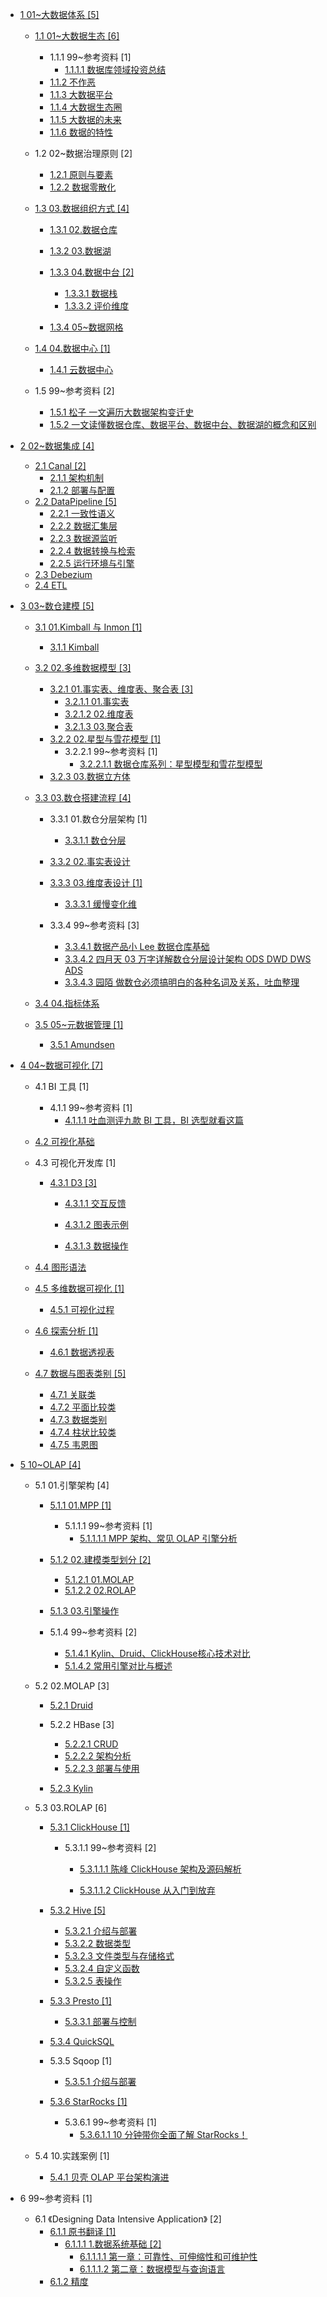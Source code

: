   - [1 01~大数据体系 [5]](/01~大数据体系/README.md)
    - [1.1 01~大数据生态 [6]](/01~大数据体系/01~大数据生态/README.md)
      - 1.1.1 99~参考资料 [1]
        - [1.1.1.1 数据库领域投资总结](/01~大数据体系/01~大数据生态/99~参考资料/2021-数据库领域投资总结.md)
      - [1.1.2 不作恶](/01~大数据体系/01~大数据生态/不作恶.md)
      - [1.1.3 大数据平台](/01~大数据体系/01~大数据生态/大数据平台.md)
      - [1.1.4 大数据生态圈](/01~大数据体系/01~大数据生态/大数据生态圈.md)
      - [1.1.5 大数据的未来](/01~大数据体系/01~大数据生态/大数据的未来.md)
      - [1.1.6 数据的特性](/01~大数据体系/01~大数据生态/数据的特性.md)
    - 1.2 02~数据治理原则 [2]
      - [1.2.1 原则与要素](/01~大数据体系/02~数据治理原则/原则与要素.md)
      - [1.2.2 数据零散化](/01~大数据体系/02~数据治理原则/数据零散化.md)
    - [1.3 03.数据组织方式 [4]](/01~大数据体系/03.数据组织方式/README.md)
      - [1.3.1 02.数据仓库](/01~大数据体系/03.数据组织方式/02.数据仓库/README.md)
        
      - [1.3.2 03.数据湖](/01~大数据体系/03.数据组织方式/03.数据湖/README.md)
        
      - [1.3.3 04.数据中台 [2]](/01~大数据体系/03.数据组织方式/04.数据中台/README.md)
        - [1.3.3.1 数据栈](/01~大数据体系/03.数据组织方式/04.数据中台/数据栈.md)
        - [1.3.3.2 评价维度](/01~大数据体系/03.数据组织方式/04.数据中台/评价维度.md)
      - [1.3.4 05~数据网格](/01~大数据体系/03.数据组织方式/05~数据网格/README.md)
        
    - [1.4 04.数据中心 [1]](/01~大数据体系/04.数据中心/README.md)
      - [1.4.1 云数据中心](/01~大数据体系/04.数据中心/云数据中心.md)
    - 1.5 99~参考资料 [2]
      - [1.5.1 松子 一文遍历大数据架构变迁史](/01~大数据体系/99~参考资料/2021-松子-一文遍历大数据架构变迁史.md)
      - [1.5.2 一文读懂数据仓库、数据平台、数据中台、数据湖的概念和区别](/01~大数据体系/99~参考资料/2022-一文读懂数据仓库、数据平台、数据中台、数据湖的概念和区别.md)
  - [2 02~数据集成 [4]](/02~数据集成/README.md)
    - [2.1 Canal [2]](/02~数据集成/Canal/README.md)
      - [2.1.1 架构机制](/02~数据集成/Canal/架构机制.md)
      - [2.1.2 部署与配置](/02~数据集成/Canal/部署与配置.md)
    - [2.2 DataPipeline [5]](/02~数据集成/DataPipeline/README.md)
      - [2.2.1 一致性语义](/02~数据集成/DataPipeline/一致性语义.md)
      - [2.2.2 数据汇集层](/02~数据集成/DataPipeline/数据汇集层.md)
      - [2.2.3 数据源监听](/02~数据集成/DataPipeline/数据源监听.md)
      - [2.2.4 数据转换与检索](/02~数据集成/DataPipeline/数据转换与检索.md)
      - [2.2.5 运行环境与引擎](/02~数据集成/DataPipeline/运行环境与引擎.md)
    - [2.3 Debezium](/02~数据集成/Debezium.md)
    - [2.4 ETL](/02~数据集成/ETL/README.md)
      
  - [3 03~数仓建模 [5]](/03~数仓建模/README.md)
    - [3.1 01.Kimball 与 Inmon [1]](/03~数仓建模/01.Kimball%20与%20Inmon/README.md)
      - [3.1.1 Kimball](/03~数仓建模/01.Kimball%20与%20Inmon/Kimball.md)
    - [3.2 02.多维数据模型 [3]](/03~数仓建模/02.多维数据模型/README.md)
      - [3.2.1 01.事实表、维度表、聚合表 [3]](/03~数仓建模/02.多维数据模型/01.事实表、维度表、聚合表/README.md)
        - [3.2.1.1 01.事实表](/03~数仓建模/02.多维数据模型/01.事实表、维度表、聚合表/01.事实表.md)
        - [3.2.1.2 02.维度表](/03~数仓建模/02.多维数据模型/01.事实表、维度表、聚合表/02.维度表.md)
        - [3.2.1.3 03.聚合表](/03~数仓建模/02.多维数据模型/01.事实表、维度表、聚合表/03.聚合表.md)
      - [3.2.2 02.星型与雪花模型 [1]](/03~数仓建模/02.多维数据模型/02.星型与雪花模型/README.md)
        - 3.2.2.1 99~参考资料 [1]
          - [3.2.2.1.1 数据仓库系列：星型模型和雪花型模型](/03~数仓建模/02.多维数据模型/02.星型与雪花模型/99~参考资料/2021-数据仓库系列：星型模型和雪花型模型.md)
      - [3.2.3 03.数据立方体](/03~数仓建模/02.多维数据模型/03.数据立方体/README.md)
        
    - [3.3 03.数仓搭建流程 [4]](/03~数仓建模/03.数仓搭建流程/README.md)
      - 3.3.1 01.数仓分层架构 [1]
        - [3.3.1.1 数仓分层](/03~数仓建模/03.数仓搭建流程/01.数仓分层架构/数仓分层.md)
      - [3.3.2 02.事实表设计](/03~数仓建模/03.数仓搭建流程/02.事实表设计/README.md)
        
      - [3.3.3 03.维度表设计 [1]](/03~数仓建模/03.数仓搭建流程/03.维度表设计/README.md)
        - [3.3.3.1 缓慢变化维](/03~数仓建模/03.数仓搭建流程/03.维度表设计/缓慢变化维.md)
      - 3.3.4 99~参考资料 [3]
        - [3.3.4.1 数据产品小 Lee 数据仓库基础](/03~数仓建模/03.数仓搭建流程/99~参考资料/2021-数据产品小%20Lee-数据仓库基础.md)
        - [3.3.4.2 四月天 03 万字详解数仓分层设计架构 ODS DWD DWS ADS](/03~数仓建模/03.数仓搭建流程/99~参考资料/2022-四月天%2003-万字详解数仓分层设计架构%20ODS-DWD-DWS-ADS.md)
        - [3.3.4.3 园陌 做数仓必须搞明白的各种名词及关系，吐血整理](/03~数仓建模/03.数仓搭建流程/99~参考资料/2022-园陌-做数仓必须搞明白的各种名词及关系，吐血整理.md)
    - [3.4 04.指标体系](/03~数仓建模/04.指标体系/README.md)
      
    - [3.5 05~元数据管理 [1]](/03~数仓建模/05~元数据管理/README.md)
      - [3.5.1 Amundsen](/03~数仓建模/05~元数据管理/Amundsen.md)
  - [4 04~数据可视化 [7]](/04~数据可视化/README.md)
    - 4.1 BI 工具 [1]
      - 4.1.1 99~参考资料 [1]
        - [4.1.1.1 吐血测评九款 BI 工具，BI 选型就看这篇](/04~数据可视化/BI%20工具/99~参考资料/2022-吐血测评九款%20BI%20工具，BI%20选型就看这篇.md)
    - [4.2 可视化基础](/04~数据可视化/可视化基础/README.md)
      
    - 4.3 可视化开发库 [1]
      - [4.3.1 D3 [3]](/04~数据可视化/可视化开发库/D3/README.md)
        - [4.3.1.1 交互反馈](/04~数据可视化/可视化开发库/D3/交互反馈/README.md)
          
        - [4.3.1.2 图表示例](/04~数据可视化/可视化开发库/D3/图表示例/README.md)
          
        - [4.3.1.3 数据操作](/04~数据可视化/可视化开发库/D3/数据操作/README.md)
          
    - [4.4 图形语法](/04~数据可视化/图形语法/README.md)
      
    - [4.5 多维数据可视化 [1]](/04~数据可视化/多维数据可视化/README.md)
      - [4.5.1 可视化过程](/04~数据可视化/多维数据可视化/可视化过程.md)
    - [4.6 探索分析 [1]](/04~数据可视化/探索分析/README.md)
      - [4.6.1 数据透视表](/04~数据可视化/探索分析/数据透视表.md)
    - [4.7 数据与图表类别 [5]](/04~数据可视化/数据与图表类别/README.md)
      - [4.7.1 关联类](/04~数据可视化/数据与图表类别/关联类.md)
      - [4.7.2 平面比较类](/04~数据可视化/数据与图表类别/平面比较类.md)
      - [4.7.3 数据类别](/04~数据可视化/数据与图表类别/数据类别.md)
      - [4.7.4 柱状比较类](/04~数据可视化/数据与图表类别/柱状比较类.md)
      - [4.7.5 韦恩图](/04~数据可视化/数据与图表类别/韦恩图.md)
  - [5 10~OLAP [4]](/10~OLAP/README.md)
    - 5.1 01.引擎架构 [4]
      - [5.1.1 01.MPP [1]](/10~OLAP/01.引擎架构/01.MPP/README.md)
        - 5.1.1.1 99~参考资料 [1]
          - [5.1.1.1.1 MPP 架构、常见 OLAP 引擎分析](/10~OLAP/01.引擎架构/01.MPP/99~参考资料/2022-MPP%20架构、常见%20OLAP%20引擎分析.md)
      - [5.1.2 02.建模类型划分 [2]](/10~OLAP/01.引擎架构/02.建模类型划分/README.md)
        - [5.1.2.1 01.MOLAP](/10~OLAP/01.引擎架构/02.建模类型划分/01.MOLAP.md)
        - [5.1.2.2 02.ROLAP](/10~OLAP/01.引擎架构/02.建模类型划分/02.ROLAP.md)
      - [5.1.3 03.引擎操作](/10~OLAP/01.引擎架构/03.引擎操作/README.md)
        
      - 5.1.4 99~参考资料 [2]
        - [5.1.4.1 Kylin、Druid、ClickHouse核心技术对比](/10~OLAP/01.引擎架构/99~参考资料/2020-Kylin、Druid、ClickHouse核心技术对比.md)
        - [5.1.4.2 常用引擎对比与概述](/10~OLAP/01.引擎架构/99~参考资料/2021-常用引擎对比与概述.md)
    - 5.2 02.MOLAP [3]
      - [5.2.1 Druid](/10~OLAP/02.MOLAP/Druid/README.md)
        
      - 5.2.2 HBase [3]
        - [5.2.2.1 CRUD](/10~OLAP/02.MOLAP/HBase/CRUD.md)
        - [5.2.2.2 架构分析](/10~OLAP/02.MOLAP/HBase/架构分析.md)
        - [5.2.2.3 部署与使用](/10~OLAP/02.MOLAP/HBase/部署与使用.md)
      - [5.2.3 Kylin](/10~OLAP/02.MOLAP/Kylin/README.md)
        
    - 5.3 03.ROLAP [6]
      - [5.3.1 ClickHouse [1]](/10~OLAP/03.ROLAP/ClickHouse/README.md)
        - 5.3.1.1 99~参考资料 [2]
          - [5.3.1.1.1 陈峰 ClickHouse 架构及源码解析](/10~OLAP/03.ROLAP/ClickHouse/99~参考资料/2022-陈峰-ClickHouse%20架构及源码解析/README.md)
            
          - [5.3.1.1.2 ClickHouse 从入门到放弃](/10~OLAP/03.ROLAP/ClickHouse/99~参考资料/2023-ClickHouse%20从入门到放弃/README.md)
            
      - [5.3.2 Hive [5]](/10~OLAP/03.ROLAP/Hive/README.md)
        - [5.3.2.1 介绍与部署](/10~OLAP/03.ROLAP/Hive/介绍与部署.md)
        - [5.3.2.2 数据类型](/10~OLAP/03.ROLAP/Hive/数据类型.md)
        - [5.3.2.3 文件类型与存储格式](/10~OLAP/03.ROLAP/Hive/文件类型与存储格式.md)
        - [5.3.2.4 自定义函数](/10~OLAP/03.ROLAP/Hive/自定义函数.md)
        - [5.3.2.5 表操作](/10~OLAP/03.ROLAP/Hive/表操作.md)
      - [5.3.3 Presto [1]](/10~OLAP/03.ROLAP/Presto/README.md)
        - [5.3.3.1 部署与控制](/10~OLAP/03.ROLAP/Presto/部署与控制.md)
      - [5.3.4 QuickSQL](/10~OLAP/03.ROLAP/QuickSQL/README.md)
        
      - 5.3.5 Sqoop [1]
        - [5.3.5.1 介绍与部署](/10~OLAP/03.ROLAP/Sqoop/介绍与部署.md)
      - [5.3.6 StarRocks [1]](/10~OLAP/03.ROLAP/StarRocks/README.md)
        - 5.3.6.1 99~参考资料 [1]
          - [5.3.6.1.1 10 分钟带你全面了解 StarRocks！](/10~OLAP/03.ROLAP/StarRocks/99~参考资料/2022-10%20分钟带你全面了解%20StarRocks！.md)
    - 5.4 10.实践案例 [1]
      - [5.4.1 贝壳 OLAP 平台架构演进](/10~OLAP/10.实践案例/2021-贝壳%20OLAP%20平台架构演进.md)
  - 6 99~参考资料 [1]
    - 6.1 《Designing Data Intensive Application》 [2]
      - [6.1.1 原书翻译 [1]](/99~参考资料/《Designing%20Data-Intensive%20Application》/原书翻译/README.md)
        - [6.1.1.1 1.数据系统基础 [2]](/99~参考资料/《Designing%20Data-Intensive%20Application》/原书翻译/1.数据系统基础/README.md)
          - [6.1.1.1.1 第一章：可靠性、可伸缩性和可维护性](/99~参考资料/《Designing%20Data-Intensive%20Application》/原书翻译/1.数据系统基础/第一章：可靠性、可伸缩性和可维护性.md)
          - [6.1.1.1.2 第二章：数据模型与查询语言](/99~参考资料/《Designing%20Data-Intensive%20Application》/原书翻译/1.数据系统基础/第二章：数据模型与查询语言.md)
      - [6.1.2 精度](/99~参考资料/《Designing%20Data-Intensive%20Application》/精度/README.md)
        